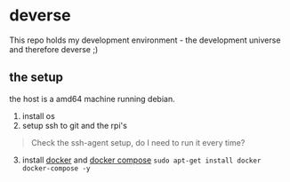 # deverse
This repo holds my development environment - the development universe and therefore deverse ;)

## the setup
the host is a amd64 machine running debian.

1. install os
2. setup ssh to git and the rpi's

> Check the ssh-agent setup, do I need to run it every time?

3. install [docker](https://store.docker.com/search?type=edition&offering=community) and [docker compose](https://docs.docker.com/compose/install/) `sudo apt-get install docker docker-compose -y`
